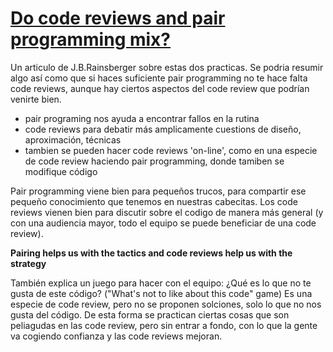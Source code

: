 # [Do code reviews and pair programming mix?](http://us2.campaign-archive2.com/?u=80ca60ec48ef77dfaa1f38943&id=acc77a0fb2&e=b7cef79101)

Un articulo de J.B.Rainsberger sobre estas dos practicas. Se podria resumir algo así como que si haces suficiente pair programming no te hace falta code reviews, aunque hay ciertos aspectos del code review que podrían venirte bien.

- pair programing nos ayuda a encontrar fallos en la rutina
- code reviews para debatir más amplicamente cuestions de diseño, aproximación, técnicas
- tambien se pueden hacer code reviews 'on-line', como en una especie de code review haciendo pair programming, donde tamiben se modifique código

Pair programming viene bien para pequeños trucos, para compartir ese pequeño conocimiento que tenemos en nuestras cabecitas. Los code reviews vienen bien para discutir sobre el codigo de manera más general (y con una audiencia mayor, todo el equipo se puede beneficiar de una code review).

**Pairing helps us with the tactics and code reviews help us with the strategy**

También explica un juego para hacer con el equipo: ¿Qué es lo que no te gusta de este código? ("What's not to like about this code" game) Es una especie de code review, pero no se proponen solciones, solo lo que no nos gusta del código. De esta forma se practican ciertas cosas que son peliagudas en las code review, pero sin entrar a fondo, con lo que la gente va cogiendo confianza y las code reviews mejoran.

